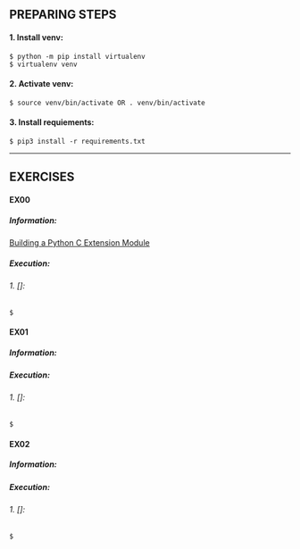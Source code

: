 ## PREPARING STEPS
#### 1. Install venv:
```shell
$ python -m pip install virtualenv
$ virtualenv venv
```

#### 2. Activate venv:
```shell
$ source venv/bin/activate OR . venv/bin/activate
```

#### 3. Install requiements:
```shell
$ pip3 install -r requirements.txt
```

---
## EXERCISES

#### EX00 
##### Information:

[Building a Python C Extension Module](https://realpython.com/build-python-c-extension-module/#raising-exceptions)

##### Execution:
###### 1. []:
```shell
$ 
```

#### EX01
##### Information:

##### Execution:
###### 1. []:
```shell
$ 
```

#### EX02
##### Information:


##### Execution:
###### 1. []:
```shell
$ 
```


